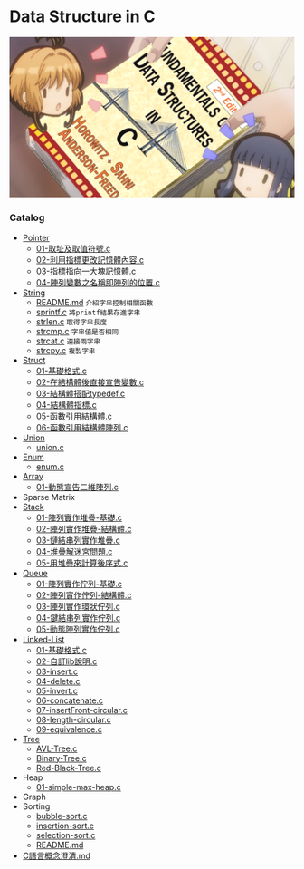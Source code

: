 # Data Structure in C

![](./meme/data-structure-in-c-sakura-tomoyo.png)

### Catalog

+ [Pointer](./Pointer)
    + [01-取址及取值符號.c](./Pointer/01-取址及取值符號.c)
    + [02-利用指標更改記憶體內容.c](./Pointer/02-利用指標更改記憶體內容.c)
    + [03-指標指向一大塊記憶體.c](./Pointer/03-指標指向一大塊記憶體.c)
    + [04-陣列變數之名稱即陣列的位置.c](./Pointer/04-陣列變數之名稱即陣列的位置.c)
+ [String](./String)
    + [README.md](./String/README.md) `介紹字串控制相關函數`
    + [sprintf.c](./String/sprintf.c) `將printf結果存進字串`
    + [strlen.c](./String/strlen.c) `取得字串長度`
    + [strcmp.c](./String/strcmp.c) `字串值是否相同`
    + [strcat.c](./String/strcat.c) `連接兩字串`
    + [strcpy.c](./String/strcpy.c) `複製字串`
+ [Struct](./Struct)
    + [01-基礎格式.c](./Struct/01-基礎格式.c)
    + [02-在結構體後直接宣告變數.c](./Struct/02-在結構體後直接宣告變數.c)
    + [03-結構體搭配typedef.c](./Struct/03-結構體搭配typedef.c)
    + [04-結構體指標.c](./Struct/04-結構體指標.c)
    + [05-函數引用結構體.c](./Struct/05-函數引用結構體.c)
    + [06-函數引用結構體陣列.c](./Struct/06-函數引用結構體陣列.c)
+ [Union](./Union)
    + [union.c](./Union/union.c)
+ [Enum](./Enum)
    + [enum.c](./Enum/enum.c)
+ [Array](./Array)
    + [01-動態宣告二維陣列.c](./Array/01-動態宣告二維陣列.c)
+ Sparse Matrix
+ [Stack](./Stack)
    + [01-陣列實作堆疊-基礎.c](./Stack/01-陣列實作堆疊-基礎.c)
    + [02-陣列實作堆疊-結構體.c](./Stack/02-陣列實作堆疊-結構體.c)
    + [03-鏈結串列實作堆疊.c](./Stack/03-鏈結串列實作堆疊.c)
    + [04-堆疊解迷宮問題.c](./Stack/04-堆疊解迷宮問題.c)
    + [05-用堆疊來計算後序式.c](./Stack/05-用堆疊來計算後序式.c)
+ [Queue](./Queue)
    + [01-陣列實作佇列-基礎.c](./Queue/01-陣列實作佇列-基礎.c)
    + [02-陣列實作佇列-結構體.c](./Queue/02-陣列實作佇列-結構體.c)
    + [03-陣列實作環狀佇列.c](./Queue/03-陣列實作環狀佇列.c)
    + [04-鍵結串列實作佇列.c](./Queue/04-鍵結串列實作佇列.c)
    + [05-動態陣列實作佇列.c](./Queue/05-動態陣列實作佇列.c)
+ [Linked-List](./Linked-List)
    + [01-基礎格式.c](./Linked-List/01-基礎格式.c)
    + [02-自訂lib說明.c](./Linked-List/02-自訂lib說明.c)
    + [03-insert.c](./Linked-List/03-insert.c)
    + [04-delete.c](./Linked-List/04-delete.c)
    + [05-invert.c](./Linked-List/05-invert.c)
    + [06-concatenate.c](./Linked-List/06-concatenate.c)
    + [07-insertFront-circular.c](./Linked-List/07-insertFront-circular.c)
    + [08-length-circular.c](./Linked-List/08-length-circular.c)
    + [09-equivalence.c](./Linked-List/09-equivalence.c)
+ [Tree](./Tree)
    + [AVL-Tree.c](./Tree/AVL-Tree.c)
    + [Binary-Tree.c](./Tree/Binary-Tree.c)
    + [Red-Black-Tree.c](./Tree/Red-Black-Tree.c)
+ Heap
    + [01-simple-max-heap.c](./Heap/01-simple-max-heap.c)
+ Graph
+ Sorting
    + [bubble-sort.c](./Sorting/bubble-sort.c)
    + [insertion-sort.c](./Sorting/insertion-sort.c)
    + [selection-sort.c](./Sorting/selection-sort.c)
    + [README.md](./Sorting/README.md)
+ [C語言概念澄清.md](./C語言概念澄清.md)
